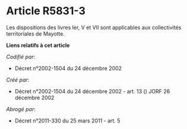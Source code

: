 # Article R5831-3

Les dispositions des livres Ier, V et VII sont applicables aux collectivités territoriales de Mayotte.

**Liens relatifs à cet article**

_Codifié par_:

  - Décret n°2002-1504 du 24 décembre 2002

_Créé par_:

  - Décret n°2002-1504 du 24 décembre 2002 - art. 13 () JORF 26 décembre 2002

_Abrogé par_:

  - Décret n°2011-330 du 25 mars 2011 - art. 5
